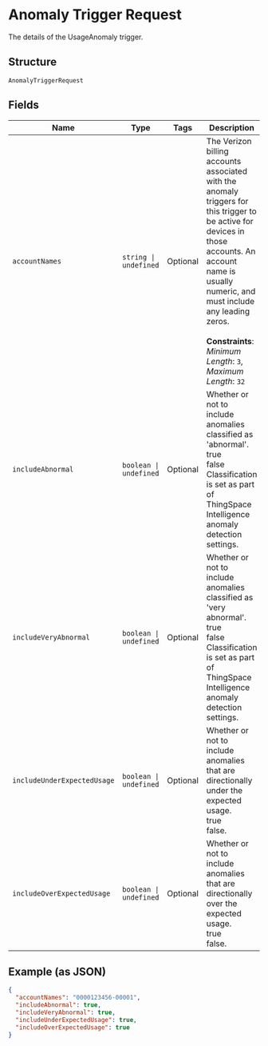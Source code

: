 
# Anomaly Trigger Request

The details of the UsageAnomaly trigger.

## Structure

`AnomalyTriggerRequest`

## Fields

| Name | Type | Tags | Description |
|  --- | --- | --- | --- |
| `accountNames` | `string \| undefined` | Optional | The Verizon billing accounts associated with the anomaly triggers for this trigger to be active for devices in those accounts. An account name is usually numeric, and must include any leading zeros.<br><br>**Constraints**: *Minimum Length*: `3`, *Maximum Length*: `32` |
| `includeAbnormal` | `boolean \| undefined` | Optional | Whether or not to include anomalies classified as 'abnormal'.<br />true<br />false<br />Classification is set as part of ThingSpace Intelligence anomaly detection settings. |
| `includeVeryAbnormal` | `boolean \| undefined` | Optional | Whether or not to include anomalies classified as 'very abnormal'.<br />true<br />false<br />Classification is set as part of ThingSpace Intelligence anomaly detection settings. |
| `includeUnderExpectedUsage` | `boolean \| undefined` | Optional | Whether or not to include anomalies that are directionally under the expected usage.<br />true<br />false. |
| `includeOverExpectedUsage` | `boolean \| undefined` | Optional | Whether or not to include anomalies that are directionally over the expected usage. <br />true<br />false. |

## Example (as JSON)

```json
{
  "accountNames": "0000123456-00001",
  "includeAbnormal": true,
  "includeVeryAbnormal": true,
  "includeUnderExpectedUsage": true,
  "includeOverExpectedUsage": true
}
```

